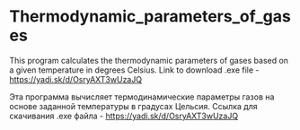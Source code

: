 # Thermodynamic_parameters_of_gases
This program calculates the thermodynamic parameters of gases based on a given temperature in degrees Celsius. 
Link to download .exe file - https://yadi.sk/d/OsryAXT3wUzaJQ

Эта программа вычисляет термодинамические параметры газов на основе заданной температуры в градусах Цельсия.
Ссылка для скачивания .exe файла - https://yadi.sk/d/OsryAXT3wUzaJQ
